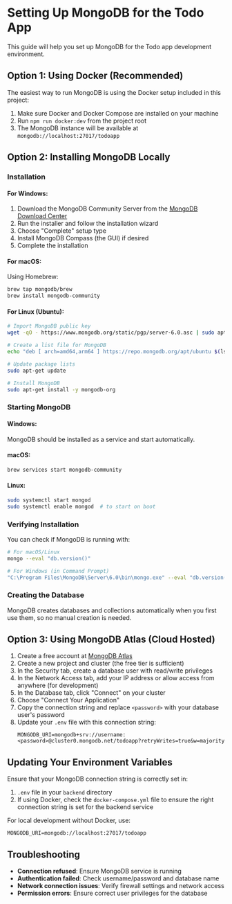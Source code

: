 # Setting Up MongoDB for the Todo App

This guide will help you set up MongoDB for the Todo app development environment.

## Option 1: Using Docker (Recommended)

The easiest way to run MongoDB is using the Docker setup included in this project:

1. Make sure Docker and Docker Compose are installed on your machine
2. Run `npm run docker:dev` from the project root
3. The MongoDB instance will be available at `mongodb://localhost:27017/todoapp`

## Option 2: Installing MongoDB Locally

### Installation

#### For Windows:

1. Download the MongoDB Community Server from the [MongoDB Download Center](https://www.mongodb.com/try/download/community)
2. Run the installer and follow the installation wizard
3. Choose "Complete" setup type
4. Install MongoDB Compass (the GUI) if desired
5. Complete the installation

#### For macOS:

Using Homebrew:
```bash
brew tap mongodb/brew
brew install mongodb-community
```

#### For Linux (Ubuntu):

```bash
# Import MongoDB public key
wget -qO - https://www.mongodb.org/static/pgp/server-6.0.asc | sudo apt-key add -

# Create a list file for MongoDB
echo "deb [ arch=amd64,arm64 ] https://repo.mongodb.org/apt/ubuntu $(lsb_release -cs)/mongodb-org/6.0 multiverse" | sudo tee /etc/apt/sources.list.d/mongodb-org-6.0.list

# Update package lists
sudo apt-get update

# Install MongoDB
sudo apt-get install -y mongodb-org
```

### Starting MongoDB

#### Windows:
MongoDB should be installed as a service and start automatically.

#### macOS:
```bash
brew services start mongodb-community
```

#### Linux:
```bash
sudo systemctl start mongod
sudo systemctl enable mongod  # to start on boot
```

### Verifying Installation

You can check if MongoDB is running with:

```bash
# For macOS/Linux
mongo --eval "db.version()"

# For Windows (in Command Prompt)
"C:\Program Files\MongoDB\Server\6.0\bin\mongo.exe" --eval "db.version()"
```

### Creating the Database

MongoDB creates databases and collections automatically when you first use them, so no manual creation is needed.

## Option 3: Using MongoDB Atlas (Cloud Hosted)

1. Create a free account at [MongoDB Atlas](https://www.mongodb.com/cloud/atlas/register)
2. Create a new project and cluster (the free tier is sufficient)
3. In the Security tab, create a database user with read/write privileges
4. In the Network Access tab, add your IP address or allow access from anywhere (for development)
5. In the Database tab, click "Connect" on your cluster
6. Choose "Connect Your Application"
7. Copy the connection string and replace `<password>` with your database user's password
8. Update your `.env` file with this connection string:
   ```
   MONGODB_URI=mongodb+srv://username:<password>@cluster0.mongodb.net/todoapp?retryWrites=true&w=majority
   ```

## Updating Your Environment Variables

Ensure that your MongoDB connection string is correctly set in:

1. `.env` file in your `backend` directory
2. If using Docker, check the `docker-compose.yml` file to ensure the right connection string is set for the backend service

For local development without Docker, use:
```
MONGODB_URI=mongodb://localhost:27017/todoapp
```

## Troubleshooting

- **Connection refused**: Ensure MongoDB service is running
- **Authentication failed**: Check username/password and database name
- **Network connection issues**: Verify firewall settings and network access
- **Permission errors**: Ensure correct user privileges for the database 